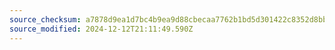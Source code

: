 ```yaml
---
source_checksum: a7878d9ea1d7bc4b9ea9d88cbecaa7762b1bd5d301422c8352d8bb1376637f4f
source_modified: 2024-12-12T21:11:49.590Z
---
```


